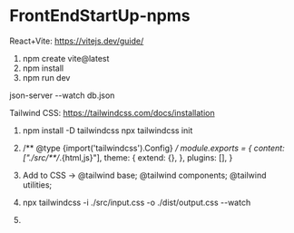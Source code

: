 # FrontEndStartUp-npms

React+Vite:
https://vitejs.dev/guide/

1. npm create vite@latest
2. npm install
3. npm run dev

json-server --watch db.json

Tailwind CSS:
https://tailwindcss.com/docs/installation

1. npm install -D tailwindcss
npx tailwindcss init

2. /** @type {import('tailwindcss').Config} */
module.exports = {
  content: ["./src/**/*.{html,js}"],
  theme: {
    extend: {},
  },
  plugins: [],
}

3. Add to CSS ->
@tailwind base;
@tailwind components;
@tailwind utilities;

4. npx tailwindcss -i ./src/input.css -o ./dist/output.css --watch

5. <link href="/dist/output.css" rel="stylesheet">
